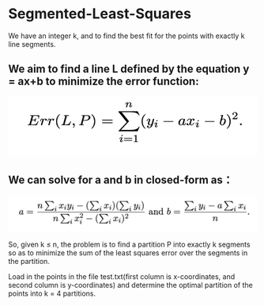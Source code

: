# Segmented-Least-Squares

We have an integer k, and to find the best fit for the points with exactly k line segments.

## We aim to find a line L defined by the equation y = ax+b to minimize the error function:
<img src="https://github.com/ChingSsuyuan/Segmented-Least-Squares/blob/61890db5f015f014bfef2b78469d9710cdc5042b/Photos/P2.png" width="600" height="120">

## We can solve for a and b in closed-form as：
![2](https://github.com/ChingSsuyuan/Segmented-Least-Squares/blob/61890db5f015f014bfef2b78469d9710cdc5042b/Photos/P3.png)

So, given k ≤ n, the problem is to find a partition P into exactly k segments so as to minimize the sum of the least squares error over the segments in the partition. 

Load in the points in the file test.txt(first column is x-coordinates, and second column is y-coordinates) and determine the optimal partition of the points into k = 4 partitions. 

